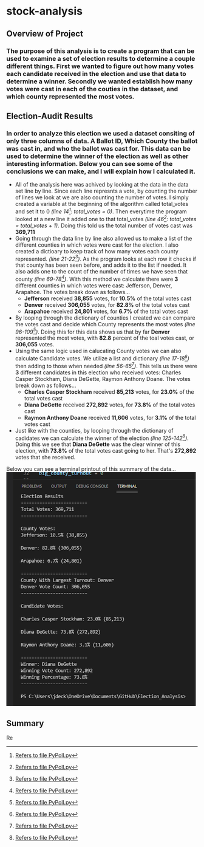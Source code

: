 # stock-analysis

## Overview of Project

### The purpose of this analysis is to create a program that can be used to examine a set of election results to determine a couple different things. First we wanted to figure out how many votes each candidate received in the election and use that data to determine a winner. Secondly we wanted establish how many votes were cast in each of the couties in the dataset, and which county represented the most votes.

## Election-Audit Results

### In order to analyze this election we used a dataset consiting of only three columns of data. A Ballot ID, Which County the ballot was cast in, and who the ballot was cast for. This data can be used to determine the winner of the election as well as other interesting information. Below you can see some of the conclusions we can make, and I will explain how I calculated it.
  -  All of the analysis here was achived by looking at the data in the data set line by line. Since each line represnts a vote, by counting the number of lines we look at we are also counting the number of votes. I simply created a variable at the beginning of the algorithm called total_votes and set it to 0 *(line 14[^1]: total_votes = 0)*. Then everytime the program looked at a new line it added one to that total_votes *(line 46[^1]: total_votes = total_votes + 1)*. Doing this told us the total number of votes cast was **369,711**
  -  Going through the data line by line also allowed us to make a list of the different counties in which votes were cast for the election. I also created a dictioary to keep track of how many votes each county represented. *(line 21-22[^1])*. As the program looks at each row it checks if that county has been seen before, and adds it to the list if needed. It also adds one to the count of the number of times we have seen that county *(line 69-78[^1])*. With this method we calculate there were **3** different counties in which votes were cast: Jefferson, Denver, Arapahoe. The votes break down as follows...
     * **Jefferson** received **38,855** votes, for **10.5%** of the total votes cast 
     * **Denver** received **306,055** votes, for **82.8%** of the total votes cast 
     * **Arapahoe** received **24,801** votes, for **6.7%** of the total votes cast
  -  By looping through the dictionary of counties I created we can compare the votes cast and decide which County represents the most votes *(line 96-109[^1])*. Doing this for this data shows us that by far **Denver** represented the most votes, with **82.8** percent of the toal votes cast, or **306,055** votes.
  -  Using the same logic used in calucating County votes we can also calculate Candidate votes. We utilize a list and dictionary *(line 17-18[^1])* then adding to those when needed *(line 56-65[^1])*. This tells us there were **3** different candidates in this election who received votes: Charles Casper Stockham, Diana DeGette, Raymon Anthony Doane. The votes break down as follows...
     * **Charles Casper Stockham** received **85,213** votes, for **23.0%** of the total votes cast 
     * **Diana DeGette** received **272,892** votes, for **73.8%** of the total votes cast 
     * **Raymon Anthony Doane** received **11,606** votes, for **3.1%** of the total votes cast
  -  Just like with the counties, by looping through the dictionary of cadidates we can calculate the winner of the election *(line 125-142[^1])*. Doing this we see that **Diana DeGette** was the clear winner of this election, with **73.8%** of the total votes cast going to her. That's **272,892** votes that she received.

Below you can see a terminal printout of this summary of the data...
![Election Results](Resources/TerminalPrintout.png)


## Summary

  Re

[^1]:  [Refers to file PyPoll.py](PyPoll.py)
